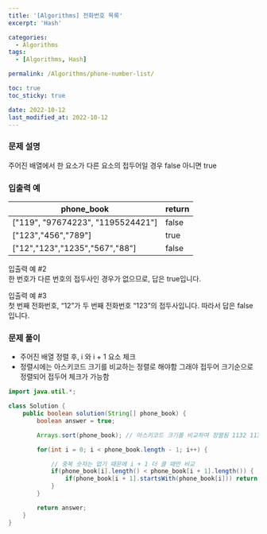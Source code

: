 ```yaml
---
title: '[Algorithms] 전화번호 목록'
excerpt: 'Hash'

categories:
  - Algorithms
tags:
  - [Algorithms, Hash]

permalink: /Algorithms/phone-number-list/

toc: true
toc_sticky: true

date: 2022-10-12
last_modified_at: 2022-10-12
---
```


### 문제 설명

주어진 배열에서 한 요소가 다른 요소의 접두어일 경우 false 아니면 true

### 입출력 예

| phone_book                        | return |
| --------------------------------- | ------ |
| ["119", "97674223", "1195524421"] | false  |
| ["123","456","789"]               | true   |
| ["12","123","1235","567","88"]    | false  |

입출력 예 #2  
한 번호가 다른 번호의 접두사인 경우가 없으므로, 답은 true입니다.

입출력 예 #3  
첫 번째 전화번호, “12”가 두 번째 전화번호 “123”의 접두사입니다. 따라서 답은 false입니다.

### 문제 풀이

- 주어진 배열 정렬 후, i 와 i + 1 요소 체크
- 정렬시에는 아스키코드 크기를 비교하는 정렬로 해야함 그래야 접두어 크기순으로 정렬되어 접두어 체크가 가능함

```java
import java.util.*;

class Solution {
    public boolean solution(String[] phone_book) {
        boolean answer = true;

        Arrays.sort(phone_book); // 아스키코드 크기를 비교하여 정렬됨 1132 113 1024 ...

        for(int i = 0; i < phone_book.length - 1; i++) {

            // 중복 숫자는 없기 때문에 i + 1 더 클 때만 비교
            if(phone_book[i].length() < phone_book[i + 1].length()) {
                if(phone_book[i + 1].startsWith(phone_book[i])) return false;
            }
        }

        return answer;
    }
}
```
